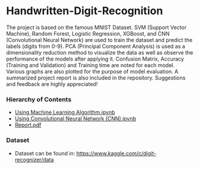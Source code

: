 # Handwritten-Digit-Recognition
The project is based on the famous MNIST Dataset. SVM (Support Vector Machine), Random Forest, Logistic Regression, XGBoost, and CNN (Convolutional Neural Network) are used to train the dataset and predict the labels (digits from 0-9). PCA (Principal Component Analysis) is used as a dimensionality reduction method to visualize the data as well as observe the performance of the models after applying it. Confusion Matrix, Accuracy (Training and Validation) and Training time are noted for each model. Various graphs are also plotted for the purpose of model evaluation. A summarized project report is also included in the repository. Suggestions and feedback are highly appreciated!
### Hierarchy of Contents
- [Using Machine Learning Algorithm.ipynb](https://github.com/pi-by-2/Handwritten-Digit-Recognition/blob/master/Using%20Machine%20Learning%20Algorithms.ipynb)
- [Using Convolutional Neural Network (CNN).ipynb](https://github.com/pi-by-2/Handwritten-Digit-Recognition/blob/master/Using%20Convolutional%20Neural%20Network%20(CNN).ipynb)
- [Report.pdf](https://github.com/pi-by-2/Handwritten-Digit-Recognition/blob/master/Report.pdf)
### Dataset
- Dataset can be found in: https://www.kaggle.com/c/digit-recognizer/data
